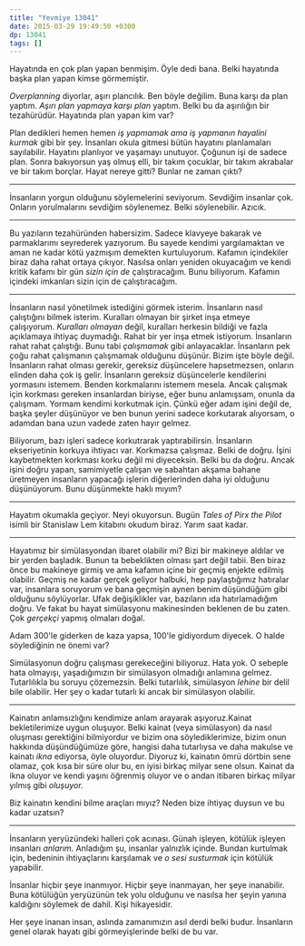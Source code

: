 ```yaml
---
title: "Yevmiye 13041"
date: 2015-03-29 19:49:50 +0300
dp: 13041
tags: []
---
```


Hayatında en çok plan yapan benmişim. Öyle dedi bana. Belki
hayatında başka plan yapan kimse görmemiştir.

*Overplanning* diyorlar, aşırı plancılık. Ben böyle değilim. Buna
karşı da plan yaptım. *Aşırı plan yapmaya karşı plan* yaptım. Belki bu
da aşırılığın bir tezahürüdür. Hayatında plan yapan kim var?

Plan dedikleri hemen hemen *iş yapmamak ama iş yapmanın hayalini
kurmak* gibi bir şey. İnsanları okula gitmesi bütün hayatını
planlamaları sayılabilir. Hayatını planlıyor ve yaşamayı
unutuyor. Çoğunun işi de sadece plan. Sonra bakıyorsun yaş olmuş elli,
bir takım çocuklar, bir takım akrabalar ve bir takım borçlar. Hayat
nereye gitti?  Bunlar ne zaman çıktı?

------

İnsanların yorgun olduğunu söylemelerini seviyorum. Sevdiğim insanlar
çok. Onların yorulmalarını sevdiğim söylenemez. Belki
söylenebilir. Azıcık.

------

Bu yazıların tezahüründen habersizim. Sadece klavyeye bakarak ve
parmaklarımı seyrederek yazıyorum. Bu sayede kendimi yargılamaktan ve
aman ne kadar kötü yazmışım demekten kurtuluyorum. Kafamın içindekiler
biraz daha rahat ortaya çıkıyor. Nasılsa onları yeniden okuyacağım ve
kendi kritik kafamı bir gün *sizin için de* çalıştıracağım. Bunu
biliyorum. Kafamın içindeki imkanları sizin için de çalıştıracağım.

------

İnsanların nasıl yönetilmek istediğini görmek isterim. İnsanların
nasıl çalıştığını bilmek isterim. Kuralları olmayan bir şirket inşa
etmeye çalışıyorum. *Kuralları olmayan* değil, kuralları herkesin
bildiği ve fazla açıklamaya ihtiyaç duymadığı. Rahat bir yer inşa
etmek istiyorum. İnsanların rahat rahat çalıştığı. Bunu tabi
*çalışmamak* gibi anlayacaklar. İnsanların pek çoğu rahat çalışmanın
çalışmamak olduğunu düşünür. Bizim işte böyle değil. İnsanların rahat
olması gerekir, gereksiz düşüncelere hapsetmezsen, onların elinden
daha çok iş gelir. İnsanların gereksiz düşüncelerle kendilerini
yormasını istemem. Benden korkmalarını istemem mesela. Ancak çalışmak
için korkması gereken insanlardan biriyse, eğer bunu anlamışsam,
onunla da çalışmam. Yormam kendimi korkutmak için. Çünkü eğer adam
işini değil de, başka şeyler düşünüyor ve ben bunun yerini sadece
korkutarak alıyorsam, o adamdan bana uzun vadede zaten hayır gelmez.

Biliyorum, bazı işleri sadece korkutrarak yaptırabilirsin. İnsanların
ekseriyetinin korkuya ihtiyacı var. Korkmazsa çalışmaz. Belki de
doğru. İşini kaybetmekten korkması korku değil mi diyeceksin. Belki bu
da doğru. Ancak işini doğru yapan, samimiyetle çalışan ve sabahtan
akşama bahane üretmeyen insanların yapacağı işlerin diğerlerinden daha
iyi olduğunu düşünüyorum. Bunu düşünmekte haklı mıyım?

<!--
------

Bu yazıya karımın sözleriyle başladım. Hayatım onun sözlerinden ibaret
bir yer. Belki onu sevdiğimi daha çok söylemeliyim. Belki onu daha çok
anlatmalıym. Onu bilmelisiniz. Bildiğiniz zaman onun benim için ne
kadar önemli olduğunu da bileceksiniz.
-->

------

Hayatım okumakla geçiyor. Neyi okuyorsun. Bugün *Tales of Pirx the
Pilot* isimli bir Stanislaw Lem kitabını okudum biraz. Yarım saat
kadar. 

------

Hayatımız bir simülasyondan ibaret olabilir mi? Bizi bir makineye
aldılar ve bir yerden başladık. Bunun ta bebeklikten olması şart değil
tabii. Ben biraz önce bu makineye girmiş ve ama kafamın içine bir
geçmiş enjekte edilmiş olabilir. Geçmiş ne kadar gerçek geliyor
halbuki, hep paylaştığımız hatıralar var, insanlara soruyorum ve bana
geçmişin aynen benim düşündüğüm gibi olduğunu söylüyorlar. Ufak
değişiklikler var, bazıların ıda hatırlamadığım doğru. Ve fakat bu
hayat simülasyonu makinesinden beklenen de bu zaten. Çok *gerçekçi*
yapmış olmaları doğal.

Adam 300'le giderken de kaza yapsa, 100'le gidiyordum diyecek. O halde
söylediğinin ne önemi var?

Simülasyonun doğru çalışması gerekeceğini biliyoruz. Hata yok. O
sebeple hata olmayışı, yaşadığımızın bir simülasyon olmadığı anlamına
gelmez. Tutarlılıkla bu soruyu çözemezsin. Belki tutarlılık,
simülasyon *lehine* bir delil bile olabilir. Her şey o kadar tutarlı
ki ancak bir simülasyon olabilir.

------

Kainatın anlamsızlığını kendimize anlam arayarak aşıyoruz.Kainat
bekletilerimize uygun oluşuyor. Belki kainat (veya simülasyon) da
nasıl oluşması gerektiğini bilmiyordur ve bizim ona söylediklerimize,
bizim onun hakkında düşündüğümüze göre, hangisi daha tutarlıysa ve
daha makulse ve kainatı *ikna* ediyorsa, öyle oluyordur. Diyoruz ki,
kainatın ömrü dörtbin sene olamaz, çok kısa bir süre olur bu, en iyisi
birkaç milyar sene olsun. Kainat da ikna oluyor ve kendi yaşını
öğrenmiş oluyor ve o andan itibaren birkaç milyar yılmış gibi
*oluşuyor.*

Biz kainatın kendini bilme araçları mıyız? Neden bize ihtiyaç duysun
ve bu kadar uzatsın?

------

İnsanların yeryüzündeki halleri çok acınası. Günah işleyen, kötülük
işleyen insanları *anlarım.* Anladığım şu, insanlar yalnızlık
içinde. Bundan kurtulmak için, bedeninin ihtiyaçlarını karşılamak ve
*o sesi susturmak* için kötülük yapabilir. 

İnsanlar hiçbir şeye inanmıyor. Hiçbir şeye inanmayan, her şeye
inanabilir. Buna kötülüğün yeryüzünün tek yolu olduğunu ve nasılsa her
şeyin yanına kaldığını söylemek de dahil. Kişi hikayesidir.

Her şeye inanan insan, aslında zamanımızın asıl derdi belki
budur. İnsanların genel olarak hayatı gibi görmeyişlerinde belki de bu
var. 




